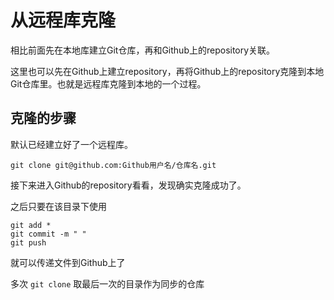 # 从远程库克隆
相比前面先在本地库建立Git仓库，再和Github上的repository关联。

这里也可以先在Github上建立repository，再将Github上的repository克隆到本地Git仓库里。也就是远程库克隆到本地的一个过程。

## 克隆的步骤
默认已经建立好了一个远程库。
```
git clone git@github.com:Github用户名/仓库名.git
```
接下来进入Github的repository看看，发现确实克隆成功了。

之后只要在该目录下使用
```
git add *
git commit -m " "
git push
```
就可以传递文件到Github上了

多次 `git clone` 取最后一次的目录作为同步的仓库